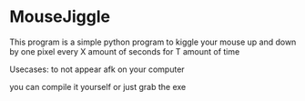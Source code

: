 # MouseJiggle
This program is a simple python program to kiggle your mouse up and down 
by one pixel every X amount of seconds for T amount of time

Usecases: to not appear afk on your computer 

you can compile it yourself or just grab the exe
